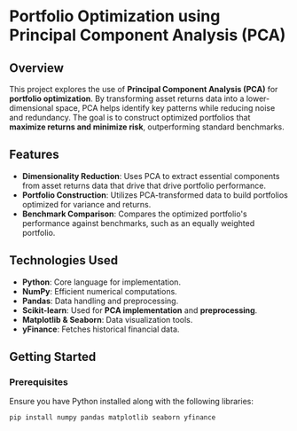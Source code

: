# Portfolio Optimization using Principal Component Analysis (PCA)

## Overview

This project explores the use of **Principal Component Analysis (PCA)** for **portfolio optimization**. By transforming asset returns data into a lower-dimensional space, PCA helps identify key patterns while reducing noise and redundancy. The goal is to construct optimized portfolios that **maximize returns and minimize risk**, outperforming standard benchmarks.

## Features

- **Dimensionality Reduction**: Uses PCA to extract essential components from asset returns data that drive that drive portfolio performance. 
- **Portfolio Construction**: Utilizes PCA-transformed data to build portfolios optimized for variance and returns.
- **Benchmark Comparison**: Compares the optimized portfolio's performance against benchmarks, such as an equally weighted portfolio.

## Technologies Used

- **Python**: Core language for implementation.  
- **NumPy**: Efficient numerical computations.  
- **Pandas**: Data handling and preprocessing.
- **Scikit-learn**: Used for **PCA implementation** and **preprocessing**.   
- **Matplotlib & Seaborn**: Data visualization tools.  
- **yFinance**: Fetches historical financial data. 

## Getting Started

### Prerequisites

Ensure you have Python installed along with the following libraries:

```bash
pip install numpy pandas matplotlib seaborn yfinance 
